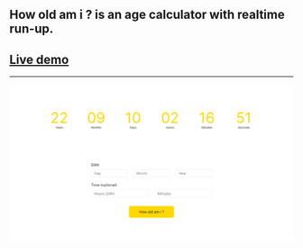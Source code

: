 ## How old am i ? is an age calculator with realtime run-up.
## [Live demo](https://how-old-am-i.netlify.app)
---

![](/public/og_imageAgeCalculator.jpg)
